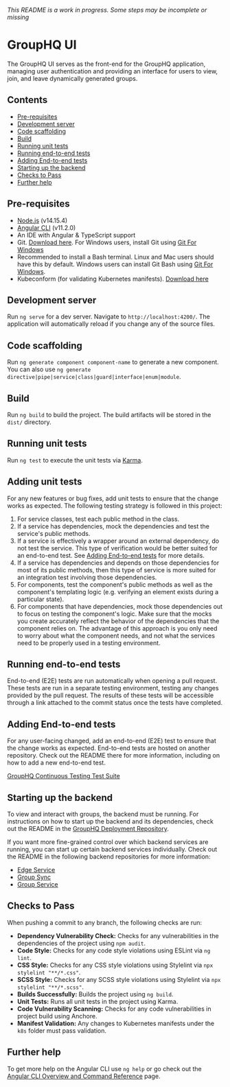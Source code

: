 _This README is a work in progress. Some steps may be incomplete or missing_

# GroupHQ UI

The GroupHQ UI serves as the front-end for the GroupHQ application, managing user authentication and providing an
interface for users to view, join, and leave dynamically generated groups.

## Contents

- [Pre-requisites](#pre-requisites)
- [Development server](#development-server)
- [Code scaffolding](#code-scaffolding)
- [Build](#build)
- [Running unit tests](#running-unit-tests)
- [Running end-to-end tests](#running-end-to-end-tests)
- [Adding End-to-end tests](#adding-end-to-end-tests)
- [Starting up the backend](#starting-up-the-backend)
- [Checks to Pass](#checks-to-pass)
- [Further help](#further-help)

## Pre-requisites

- [Node.js](https://nodejs.org/en/) (v14.15.4)
- [Angular CLI](https://angular.io/cli) (v11.2.0)
- An IDE with Angular & TypeScript support
- Git. [Download here](https://git-scm.com/book/en/v2/Getting-Started-Installing-Git). For Windows users, install
  Git using [Git For Windows](https://gitforwindows.org/)
- Recommended to install a Bash terminal. Linux and Mac users should have this by default. Windows users can install
  Git Bash using [Git For Windows](https://gitforwindows.org/).
- Kubeconform (for validating Kubernetes manifests). [Download here](https://github.com/yannh/kubeconform?tab=readme-ov-file#Installation)

## Development server

Run `ng serve` for a dev server. Navigate to `http://localhost:4200/`. The application will automatically reload if you
change any of the source files.

## Code scaffolding

Run `ng generate component component-name` to generate a new component. You can also use
`ng generate directive|pipe|service|class|guard|interface|enum|module`.

## Build

Run `ng build` to build the project. The build artifacts will be stored in the `dist/` directory.

## Running unit tests

Run `ng test` to execute the unit tests via [Karma](https://karma-runner.github.io).

## Adding unit tests

For any new features or bug fixes, add unit tests to ensure that the change works as expected. The following testing
strategy is followed in this project:

1. For service classes, test each public method in the class.
2. If a service has dependencies, mock the dependencies and test the service's public methods.
3. If a service is effectively a wrapper around an external dependency, do not test the service. This type of
   verification would be better suited for an end-to-end test. See [Adding End-to-end tests](#adding-end-to-end-tests)
   for more details.
4. If a service has dependencies and depends on those dependencies for most of its public methods, then this type of
   service is more suited for an integration test involving those dependencies.
5. For components, test the component's public methods as well as the component's templating logic (e.g. verifying an
   element exists during a particular state).
6. For components that have dependencies, mock those dependencies out to focus on testing the component's logic. Make
   sure that the mocks you create accurately reflect the behavior of the dependencies that the component relies on. The
   advantage of this approach is you only need to worry about what the component needs, and not what the services need to
   be properly used in a testing environment.

## Running end-to-end tests

End-to-end (E2E) tests are run automatically when opening a pull request. These tests are run in a separate testing
environment, testing any changes provided by the pull request. The results of these tests will be accessible
through a link attached to the commit status once the tests have completed.

## Adding End-to-end tests

For any user-facing changed, add an end-to-end (E2E) test to ensure that the change works as expected.
End-to-end tests are hosted on another repository. Check out the README there for more information,
including on how to add a new end-to-end test.

[GroupHQ Continuous Testing Test Suite](https://github.com/GroupHQ/grouphq-continuous-testing-test-suite)

## Starting up the backend

To view and interact with groups, the backend must be running. For instructions on how to start up the backend
and its dependencies, check out the README in the [GroupHQ Deployment Repository](https://github.com/GroupHQ/groupHQ-deployment).

If you want more fine-grained control over which backend services are running, you can start up certain backend services
individually. Check out the README in the following backend repositories for more information:

- [Edge Service](https://github.com/GroupHQ/edge-service)
- [Group Sync](https://github.com/GroupHQ/group-sync)
- [Group Service](https://github.com/GroupHQ/group-service)

## Checks to Pass

When pushing a commit to any branch, the following checks are run:

- **Dependency Vulnerability Check:** Checks for any vulnerabilities in the dependencies of the project using
  `npm audit`.
- **Code Style:** Checks for any code style violations using ESLint via `ng lint`.
- **CSS Style:** Checks for any CSS style violations using Stylelint via `npx stylelint "**/*.css"`.
- **SCSS Style:** Checks for any SCSS style violations using Stylelint via `npx stylelint "**/*.scss"`.
- **Builds Successfully:** Builds the project using `ng build`.
- **Unit Tests:** Runs all unit tests in the project using Karma.
- **Code Vulnerability Scanning:** Checks for any code vulnerabilities in project build using Anchore.
- **Manifest Validation:** Any changes to Kubernetes manifests under the `k8s` folder must pass validation.

## Further help

To get more help on the Angular CLI use `ng help` or go check out the [Angular CLI Overview and Command Reference](https://angular.io/cli)
page.
